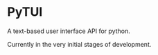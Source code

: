 # PyTUI
A text-based user interface API for python.

Currently in the very initial stages of development.
